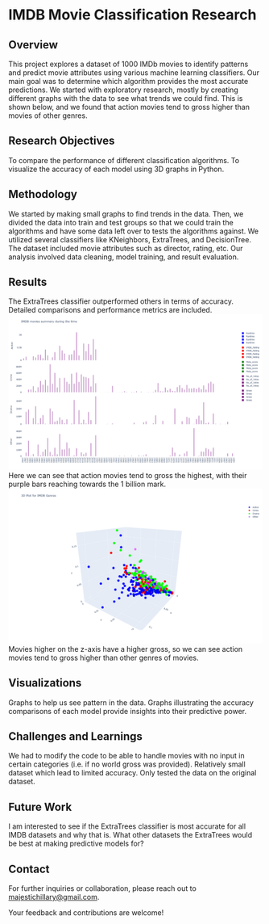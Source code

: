 # IMDB Movie Classification Research
## Overview
This project explores a dataset of 1000 IMDb movies to identify patterns and predict movie attributes using various machine learning classifiers. Our main goal was to determine which algorithm provides the most accurate predictions.
We started with exploratory research, mostly by creating different graphs with the data to see what trends we could find. This is shown below, and we found that action movies tend to gross higher than movies of other genres.

## Research Objectives
To compare the performance of different classification algorithms.
To visualize the accuracy of each model using 3D graphs in Python.

## Methodology
We started by making small graphs to find trends in the data. Then, we divided the data into train and test groups so that we could train the algorithms and have some data left over to tests the algorithms against. 
We utilized several classifiers like KNeighbors, ExtraTrees, and DecisionTree. The dataset included movie attributes such as director, rating, etc. Our analysis involved data cleaning, model training, and result evaluation.

## Results
The ExtraTrees classifier outperformed others in terms of accuracy. Detailed comparisons and performance metrics are included.
![IMDB Movies Summary During the Time](Graph1.png)
Here we can see that action movies tend to gross the highest, with their purple bars reaching towards the 1 billion mark.
![3D Plot for IMDB Genres](Graph2.png)
Movies higher on the z-axis have a higher gross, so we can see action movies tend to gross higher than other genres of movies.

## Visualizations
Graphs to help us see pattern in the data.
Graphs illustrating the accuracy comparisons of each model provide insights into their predictive power.

## Challenges and Learnings
We had to modify the code to be able to handle movies with no input in certain categories (i.e. if no world gross was provided). 
Relatively small dataset which lead to limited accuracy.
Only tested the data on the original dataset.

## Future Work
I am interested to see if the ExtraTrees classifier is most accurate for all IMDB datasets and why that is. 
What other datasets the ExtraTrees would be best at making predictive models for?

## Contact
For further inquiries or collaboration, please reach out to majestichillary@gmail.com.

Your feedback and contributions are welcome!

